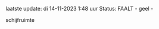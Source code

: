 laatste update: 
di 14-11-2023  1:48   uur 
Status: FAALT - geel - 
<div class="service Y">schijfruimte</div>